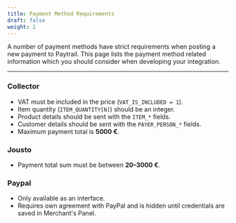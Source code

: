 ```yaml
---
title: Payment Method Requirements
draft: false
weight: 2
---
```


A number of payment methods have strict requirements when posting a new payment to Paytrail. This page lists the payment method related information which you should consider when developing your integration.

***

### Collector

* VAT must be included in the price (`VAT_IS_INCLUDED = 1`).
* Item quantity (`ITEM_QUANTITY[N]`) should be an integer.
* Product details should be sent with the `ITEM_*` fields.
* Customer details should be sent with the `PAYER_PERSON_*` fields.
* Maximum payment total is **5000 €**.

### Jousto

* Payment total sum must be between **20–3000 €**.

### Paypal

* Only available as an interface.
* Requires own agreement with PayPal and is hidden until credentials are saved in Merchant's Panel.
